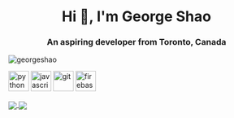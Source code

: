 <h1 align="center">Hi 👋, I'm George Shao</h1>
<h3 align="center">An aspiring developer from Toronto, Canada</h3>

<p align="left"> <img src="https://komarev.com/ghpvc/?username=georgeshao" alt="georgeshao" /> </p>

<p align="left">
  <img src="https://devicons.github.io/devicon/devicon.git/icons/python/python-original.svg" alt="python" width="40" height="40"/>
  <img src="https://devicons.github.io/devicon/devicon.git/icons/javascript/javascript-original.svg" alt="javascript" width="40" height="40"/>
  <img src="https://www.vectorlogo.zone/logos/git-scm/git-scm-icon.svg" alt="git" width="40" height="40"/>
  <img src="https://www.vectorlogo.zone/logos/firebase/firebase-icon.svg" alt="firebase" width="40" height="40"/>
</p>

<a href="https://github.com/georgeshao">
  <img align="center" src="https://github-readme-stats.vercel.app/api/top-langs/?username=georgeshao&layout=compact&hide=html" />
</a>
<a href="https://github.com/georgeshao">
  <img align="center" src="https://github-readme-stats.vercel.app/api?username=georgeshao&show_icons=true" />
</a>
